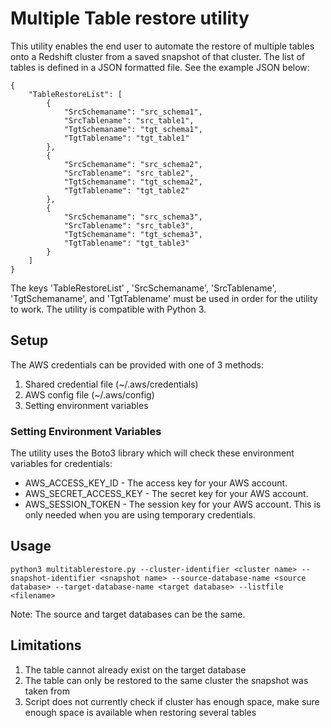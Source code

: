 # Multiple Table restore utility
This utility enables the end user to automate the restore of multiple tables onto a Redshift cluster from a saved snapshot of that cluster. The list of tables is defined in a JSON formatted file. See the example JSON below:

```
{
    "TableRestoreList": [
        {
            "SrcSchemaname": "src_schema1",
            "SrcTablename": "src_table1",
            "TgtSchemaname": "tgt_schema1",
            "TgtTablename": "tgt_table1"
        },
        {
            "SrcSchemaname": "src_schema2",
            "SrcTablename": "src_table2",
            "TgtSchemaname": "tgt_schema2",
            "TgtTablename": "tgt_table2"
        },
        {
            "SrcSchemaname": "src_schema3",
            "SrcTablename": "src_table3",
            "TgtSchemaname": "tgt_schema3",
            "TgtTablename": "tgt_table3"
        }
    ]
}
```

The keys 'TableRestoreList' , 'SrcSchemaname', 'SrcTablename', 'TgtSchemaname', and 'TgtTablename' must be used in order for the utility to work. The utility is compatible with Python 3. 
## Setup
The AWS credentials can be provided with one of 3 methods:

1. Shared credential file (~/.aws/credentials)
1. AWS config file (~/.aws/config)
1. Setting environment variables

### Setting Environment Variables
The utility uses the Boto3 library which will check these environment variables for credentials:

* AWS_ACCESS_KEY_ID - The access key for your AWS account.
* AWS_SECRET_ACCESS_KEY - The secret key for your AWS account.
* AWS_SESSION_TOKEN - The session key for your AWS account. This is only needed when you are using temporary credentials.

## Usage
```python3 multitablerestore.py --cluster-identifier <cluster name> --snapshot-identifier <snapshot name> --source-database-name <source database> --target-database-name <target database> --listfile <filename>```

Note: The source and target databases can be the same.

## Limitations
1. The table cannot already exist on the target database
1. The table can only be restored to the same cluster the snapshot was taken from
1. Script does not currently check if cluster has enough space, make sure enough space is available when restoring several tables
